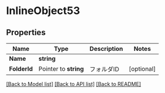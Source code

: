 # InlineObject53

## Properties

Name | Type | Description | Notes
------------ | ------------- | ------------- | -------------
**Name** | **string** |  | 
**FolderId** | Pointer to **string** | フォルダID | [optional] 

[[Back to Model list]](../README.md#documentation-for-models) [[Back to API list]](../README.md#documentation-for-api-endpoints) [[Back to README]](../README.md)


